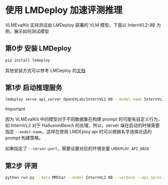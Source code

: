 # 使用 LMDeploy 加速评测推理

VLMEvalKit 支持测试由 LMDeploy 部署的 VLM 模型，下面以 InternVL2-8B 为例，展示如何测试模型

## 第0步 安装 LMDeploy

```bash
pip install lmdeploy
```

其他安装方式可以参考 LMDeploy 的[文档](https://github.com/InternLM/lmdeploy)

## 第1步 启动推理服务

```bash
lmdeploy serve api_server OpenGVLab/InternVL2-8B --model-name InternVL2-8B
```
> [!IMPORTANT]
> 因为 VLMEvalKit 中的模型对于不同数据集在构建 prompt 时可能有自定义行为，如 InternVL2 对于 HallusionBench 的处理，所以，server 端在启动的时候需要指定 `--model-name`，这样在使用 LMDEploy api 时可以根据名字选择合适的 prompt 构建策略。
>
> 如果指定了 `--server-port`，需要设置对应的环境变量 `LMDEPLOY_API_BASE`


## 第2步 评测

```bash
python run.py --data MMStar --model InternVL2-8B --verbose --api_nproc 64
```
